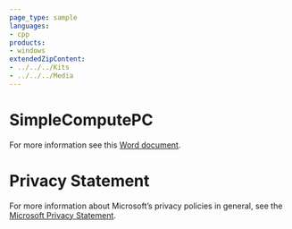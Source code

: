 ```yaml
---
page_type: sample
languages:
- cpp
products:
- windows
extendedZipContent:
- ../../../Kits
- ../../../Media
---
```

# SimpleComputePC
For more information see this [Word document](Readme.docx).
# Privacy Statement
For more information about Microsoft’s privacy policies in general, see the [Microsoft Privacy Statement](https://privacy.microsoft.com/en-us/privacystatement/).
